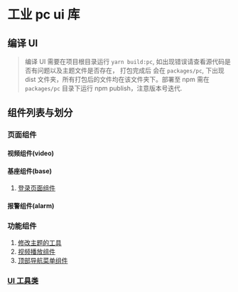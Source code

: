 # 工业 pc ui 库

## 编译 UI

> 编译 UI 需要在项目根目录运行 `yarn build:pc`, 如出现错误请查看源代码是否有问题以及主题文件是否存在， 打包完成后 会在 `packages/pc`, 下出现 dist 文件夹，所有打包后的文件均在该文件夹下。部署至 npm 需在 `packages/pc` 目录下运行 npm publish，注意版本号迭代.

## 组件列表与划分

### 页面组件

#### 视频组件(video)

#### 基座组件(base)

1. [登录页面组件](./src/pageComponent/views/login/README.md)

#### 报警组件(alarm)

### 功能组件

1. [修改主题的工具](./src/components/changeTheme/README.md)
2. [视频播放组件](./src/components/videoPlayer/README.md)
3. [顶部导航菜单组件](./src/components/headerMenu/README.md)

### [UI 工具类](./src/utils/README.md)
